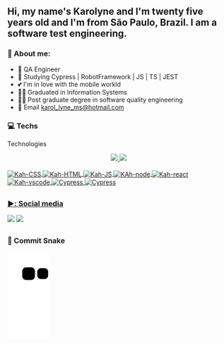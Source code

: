 ## Hi, my name's Karolyne and I'm twenty five years old and I'm from São Paulo, Brazil. I am a software test engineering. 

### :book: About me:
- 🧪 QA Engineer 
- 🌱 Studying Cypress | RobotFramework | JS | TS | JEST 
- 💕 I'm in love with the mobile workld
- 👩‍🎓 Graduated in Information Systems
- 👩‍🎓 Post graduate degree in software quality engineering
- 📧 Email karol_lyne_ms@hotmail.com



### :computer:  Techs
Technologies 

<div align="center">
  <a href="https://github.com/KarolyneMachado">
  <img height="150em" src="https://github-readme-stats.vercel.app/api?username=KarolyneMachado&show_icons=true&theme=dracula&include_all_commits=true&count_private=true"/>
  <img height="150em" src="https://github-readme-stats.vercel.app/api/top-langs/?username=KarolyneMachado&layout=compact&langs_count=7&theme=dracula"/>

</div>
  <div style="display: inline_block"><br>
  <img align="center" alt="Kah-CSS" height="35" width="45" src="https://cdn.jsdelivr.net/gh/devicons/devicon/icons/css3/css3-original.svg">
  <img align="center" alt="Kah-HTML" height="35" width="45" src="https://cdn.jsdelivr.net/gh/devicons/devicon/icons/html5/html5-original.svg">
  <img align="center" alt="Kah-JS" height="35" width="45" src="https://cdn.jsdelivr.net/gh/devicons/devicon/icons/javascript/javascript-original.svg">
  <img align="center" alt="KAh-node" height="35" width="45" src="https://cdn.jsdelivr.net/gh/devicons/devicon/icons/nodejs/nodejs-original.svg">
  <img align="center" alt="Kah-react" height="35" width="45" src="https://cdn.jsdelivr.net/gh/devicons/devicon/icons/react/react-original.svg">
  <img align="center" alt="Kah-vscode" height="35" width="45" src="https://cdn.jsdelivr.net/gh/devicons/devicon/icons/vscode/vscode-original.svg"> 
  <img align="center" alt="Cypress" height="35" width="45" src="https://cdn.jsdelivr.net/npm/simple-icons@3.13.0/icons/cypress.svg">
  <img align="center" alt="Cypress" height="35" width="45" src="https://cdn.jsdelivr.net/npm/simple-icons@3.13.0/icons/cypress.svg">

</div>
  
##

### ▶️:  Social media
  
 <div> 
    <a href="https://www.instagram.com/machado_lyne/" target="_blank"><img src="https://img.shields.io/badge/-Instagram-%23E4405F?style=for-the-badge&logo=instagram&logoColor=white" target="_blank"></a>
    <a href="https://www.linkedin.com/in/karolyne-machado/" target="_blank"><img src="https://img.shields.io/badge/LinkedIn-0077B5?style=for-the-badge&logo=linkedin&logoColor=white">     </a> 
  
 ##
 ### :snake:  Commit Snake
   ![Snake animation](https://github.com/karolynemachado/karolynemachado/blob/output/github-contribution-grid-snake.svg)

 
   
</div>


